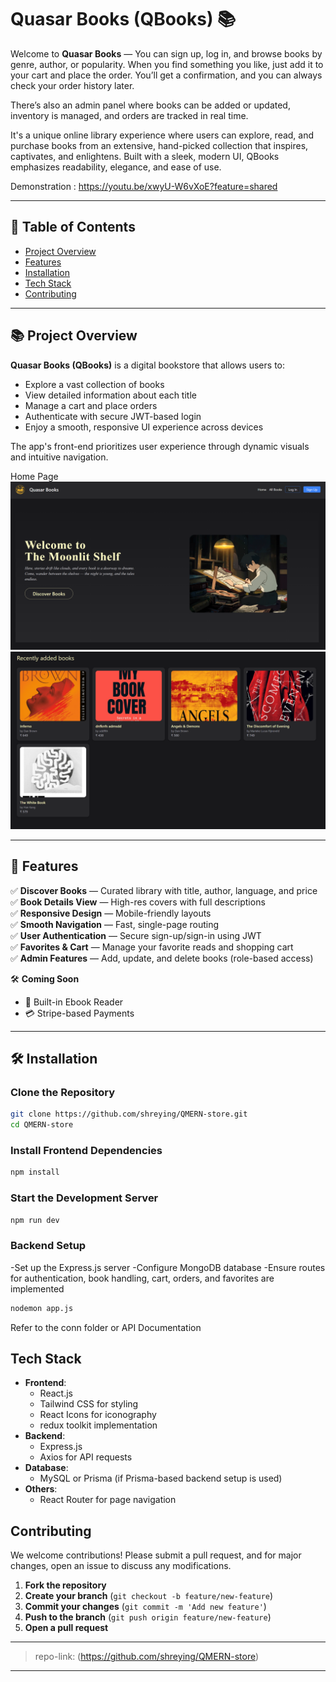 # Quasar Books (QBooks) 📚

Welcome to **Quasar Books** — You can sign up, log in, and browse books by genre, author, or popularity. When you find something you like, just add it to your cart and place the order. You’ll get a confirmation, and you can always check your order history later.

There’s also an admin panel where books can be added or updated, inventory is managed, and orders are tracked in real time.

It's a unique online library experience where users can explore, read, and purchase books from an extensive, hand-picked collection that inspires, captivates, and enlightens. Built with a sleek, modern UI, QBooks emphasizes readability, elegance, and ease of use.

Demonstration : https://youtu.be/xwyU-W6vXoE?feature=shared

---

## 📑 Table of Contents

- [Project Overview](#project-overview)
- [Features](#features)
- [Installation](#installation)
- [Tech Stack](#tech-stack)
- [Contributing](#contributing)

---

## 📚 Project Overview

**Quasar Books (QBooks)** is a digital bookstore that allows users to:

- Explore a vast collection of books
- View detailed information about each title
- Manage a cart and place orders
- Authenticate with secure JWT-based login
- Enjoy a smooth, responsive UI experience across devices

The app's front-end prioritizes user experience through dynamic visuals and intuitive navigation.

Home Page
![Alt text](/Output-screenshots/ss1.png?raw=true "home page")
![Alt text](/Output-screenshots/ss2.png?raw=true "home page")


---

## 🚀 Features

✅ **Discover Books** — Curated library with title, author, language, and price  
✅ **Book Details View** — High-res covers with full descriptions  
✅ **Responsive Design** — Mobile-friendly layouts  
✅ **Smooth Navigation** — Fast, single-page routing  
✅ **User Authentication** — Secure sign-up/sign-in using JWT  
✅ **Favorites & Cart** — Manage your favorite reads and shopping cart  
✅ **Admin Features** — Add, update, and delete books (role-based access)

🛠 **Coming Soon**  
- 📖 Built-in Ebook Reader  
- 💳 Stripe-based Payments

---

## 🛠️ Installation

### Clone the Repository

```bash
git clone https://github.com/shreying/QMERN-store.git
cd QMERN-store
```

### Install Frontend Dependencies
```bash
npm install
```

### Start the Development Server
```bash
npm run dev
```
### Backend Setup
-Set up the Express.js server
-Configure MongoDB database
-Ensure routes for authentication, book handling, cart, orders, and favorites are implemented
```bash
nodemon app.js
```
Refer to the conn folder or API Documentation

## Tech Stack

- **Frontend**:
  - React.js
  - Tailwind CSS for styling
  - React Icons for iconography
  - redux toolkit implementation
- **Backend**:
  - Express.js
  - Axios for API requests
- **Database**:
  - MySQL or Prisma (if Prisma-based backend setup is used)
- **Others**:
  - React Router for page navigation


## Contributing

We welcome contributions! Please submit a pull request, and for major changes, open an issue to discuss any modifications.

1. **Fork the repository**
2. **Create your branch** (`git checkout -b feature/new-feature`)
3. **Commit your changes** (`git commit -m 'Add new feature'`)
4. **Push to the branch** (`git push origin feature/new-feature`)
5. **Open a pull request**

---

> repo-link: (https://github.com/shreying/QMERN-store)

---
